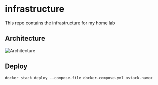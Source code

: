 # infrastructure

This repo contains the infrastructure for my home lab
## Architecture

![Architecture](https://i.gyazo.com/afb70c9f46779235c33be5a2af872260.png)

## Deploy

```
docker stack deploy --compose-file docker-compose.yml <stack-name>
```


